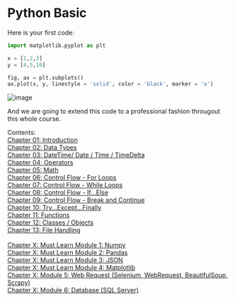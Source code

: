 # Python Basic

Here is your first code:

```python
import matplotlib.pyplot as plt

x = [1,2,3]
y = [4,5,10]

fig, ax = plt.subplots()
ax.plot(x, y, linestyle = 'solid', color = 'black', marker = 'o')
```
![image](https://user-images.githubusercontent.com/51909547/177478703-270efb9f-8073-455a-af65-af034c1a3a2a.png)

And we are going to extend this code to a professional fashion througout this whole course.

Contents: <br/>
[Chapter 01: Introduction](Chp01.md) <br/>
[Chapter 02: Data Types](Chp02.md) <br/>
[Chapter 03: DateTime/ Date / Time / TimeDelta](Chp03.md) <br/>
[Chapter 04: Operators](Chp04.md) <br/>
[Chapter 05: Math](Chp05.md) <br/>
[Chapter 06: Control Flow - For Loops](Chp06.md) <br/>
[Chapter 07: Control Flow - While Loops](Chp07.md) <br/>
[Chapter 08: Control Flow - If...Else](Chp08.md) <br/>
[Chapter 09: Control Flow - Break and Continue](Chp09.md) <br/>
[Chapter 10: Try...Except...Finally](Chp10.md) <br/>
[Chapter 11: Functions](Chp11.md) <br/>
[Chapter 12: Classes / Objects](Chp12.md) <br/>
[Chapter 13: File Handling](Chp13.md) <br/>
<br/>
[Chapter X: Must Learn Module 1: Numpy](ChpX_Numpy.md) <br/>
[Chapter X: Must Learn Module 2: Pandas](ChpX_Pandas.md) <br/>
[Chapter X: Must Learn Module 3: JSON](ChpX_JSON.md) <br/>
[Chapter X: Must Learn Module 4: Matplotlib](ChpX_Matplotlib.md) <br/>
[Chapter X: Module 5: Web Request (Selenium, WebRequest, BeautifulSoup, Scrapy)](ChpX_WebRequest.md) <br/>
[Chapter X: Module 6: Database (SQL Server)](ChpX_Database.md) <br/>
